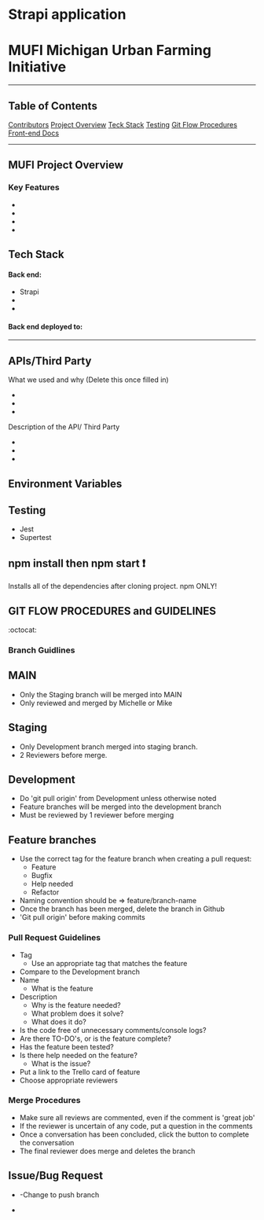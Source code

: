 # Strapi application

# MUFI Michigan Urban Farming Initiative

---

## Table of Contents

[Contributors](https://github.com/Michigan-Urban-Farming-Initiative/MUFI#mufi-contributors)
[Project Overview](https://github.com/Michigan-Urban-Farming-Initiative/MUFI#save-this-job-project-overview)
[Teck Stack](https://github.com/Michigan-Urban-Farming-Initiative/MUFI#tech-stack)
[Testing](https://github.com/Michigan-Urban-Farming-Initiative/MUFI#testing-front-end)
[Git Flow Procedures](https://github.com/Michigan-Urban-Farming-Initiative/MUFI#gitflo-procedures-and-guidlines)
[Front-end Docs](https://github.com/Michigan-Urban-Farming-Initiative/MUFI/tree/main/mufi-fe#readme)

---

## MUFI Project Overview

### Key Features

-
-
-
-

## Tech Stack

#### Back end:

- Strapi
-
-

#### Back end deployed to:

---

## APIs/Third Party

What we used and why (Delete this once filled in)

-
-
-

Description of the API/ Third Party

-
-
-

## Environment Variables

## Testing

- Jest
- Supertest

## npm install then npm start :exclamation:

Installs all of the dependencies after cloning project. npm ONLY!

## GIT FLOW PROCEDURES and GUIDELINES

:octocat:

### Branch Guidlines

## MAIN

- Only the Staging branch will be merged into MAIN
- Only reviewed and merged by Michelle or Mike

## Staging

- Only Development branch merged into staging branch.
- 2 Reviewers before merge.

## Development

- Do 'git pull origin' from Development unless otherwise noted
- Feature branches will be merged into the development branch
- Must be reviewed by 1 reviewer before merging

## Feature branches

- Use the correct tag for the feature branch when creating a pull request:
  - Feature
  - Bugfix
  - Help needed
  - Refactor
- Naming convention should be ⇒ feature/branch-name
- Once the branch has been merged, delete the branch in Github
- 'Git pull origin' before making commits

### Pull Request Guidelines

- Tag
  - Use an appropriate tag that matches the feature
- Compare to the Development branch
- Name
  - What is the feature
- Description
  - Why is the feature needed?
  - What problem does it solve?
  - What does it do?
- Is the code free of unnecessary comments/console logs?
- Are there TO-DO's, or is the feature complete?
- Has the feature been tested?
- Is there help needed on the feature?
  - What is the issue?
- Put a link to the Trello card of feature
- Choose appropriate reviewers

### Merge Procedures

- Make sure all reviews are commented, even if the comment is 'great job'
- If the reviewer is uncertain of any code, put a question in the comments
- Once a conversation has been concluded, click the button to complete the conversation
- The final reviewer does merge and deletes the branch

## Issue/Bug Request

- -Change to push branch

-
